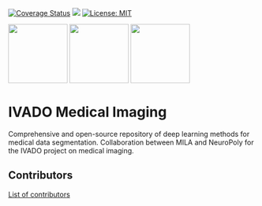 [![Coverage Status](https://coveralls.io/repos/github/neuropoly/ivado-medical-imaging/badge.svg?branch=master)](https://coveralls.io/github/neuropoly/ivado-medical-imaging?branch=master)
![](https://github.com/neuropoly/ivado-medical-imaging/workflows/Python%20package/badge.svg)
[![License: MIT](https://img.shields.io/badge/License-MIT-yellow.svg)](LICENSE.md)

<p float="left">
  <img src="https://github.com/neuropoly/ivado-medical-imaging/raw/master/images/neuropoly_logo.png" height="120" />
  <img src="https://github.com/neuropoly/ivado-medical-imaging/raw/master/images/mila_logo.png" height="120" />
  <img src="https://github.com/neuropoly/ivado-medical-imaging/raw/master/images/ivado_logo.png" height="120" />
</p>

# IVADO Medical Imaging
Comprehensive and open-source repository of deep learning methods for medical data segmentation.
Collaboration between MILA and NeuroPoly for the IVADO project on medical imaging.


## Contributors
[List of contributors](https://github.com/neuropoly/ivado-medical-imaging/graphs/contributors)
